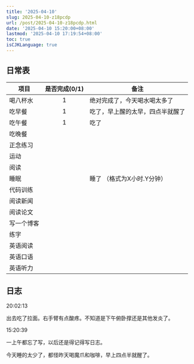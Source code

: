 ```yaml
---
title: '2025-04-10'
slug: 2025-04-10-z18pcdp
url: /post/2025-04-10-z18pcdp.html
date: '2025-04-10 15:20:00+08:00'
lastmod: '2025-04-10 17:19:54+08:00'
toc: true
isCJKLanguage: true
---
```






## 日常表

|项目|是否完成(0/1)|备注|
| ------------| :-------------: | ----------------------------------|
|喝八杯水|1|绝对完成了，今天喝水喝太多了|
|吃早餐|1|吃了，早上醒的太早，四点半就醒了|
|吃午餐|1|吃了|
|吃晚餐|||
|正念练习|||
|运动|||
|阅读|||
|睡眠||睡了  （格式为X小时.Y分钟）|
|代码训练|||
|阅读新闻|||
|阅读论文|||
|写一个博客|||
|练字|||
|英语阅读|||
|英语口语|||
|英语听力|||

## 日志

20:02:13

出去吃了拉面。右手臂有点酸疼。不知道是下午俯卧撑还是其他发炎了。

15:20:39

一上午都忘了写，以后还是得记得写日志。

今天睡的太少了，都怪昨天喝魔爪和咖啡，早上四点半就醒了。

